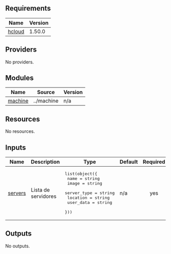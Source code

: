 ## Requirements

| Name | Version |
|------|---------|
| <a name="requirement_hcloud"></a> [hcloud](#requirement\_hcloud) | 1.50.0 |

## Providers

No providers.

## Modules

| Name | Source | Version |
|------|--------|---------|
| <a name="module_machine"></a> [machine](#module\_machine) | ../machine | n/a |

## Resources

No resources.

## Inputs

| Name | Description | Type | Default | Required |
|------|-------------|------|---------|:--------:|
| <a name="input_servers"></a> [servers](#input\_servers) | Lista de servidores | <pre>list(object({<br/>    name        = string<br/>    image       = string<br/>    server_type = string<br/>    location    = string<br/>    user_data   = string<br/>  }))</pre> | n/a | yes |

## Outputs

No outputs.
